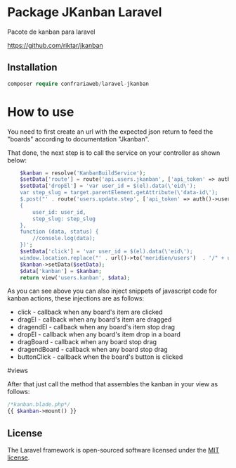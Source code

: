 # Package JKanban Laravel

Pacote de kanban para laravel

https://github.com/riktar/jkanban

## Installation
```php
composer require confrariaweb/laravel-jkanban
```
# How to use

You need to first create an url with the expected json return to feed the "boards" according 
to  documentation "Jkanban".

That done, the next step is to call the service on your controller as shown below:

```php
    $kanban = resolve('KanbanBuildService');
    $setData['route'] = route('api.users.jkanban', ['api_token' => auth()->user()->api_token]);
    $setData['dropEl'] = 'var user_id = $(el).data(\'eid\');
    var step_slug = target.parentElement.getAttribute(\'data-id\');
    $.post("' . route('users.update.step', ['api_token' => auth()->user()->api_token]) . '",
    {
        user_id: user_id,
        step_slug: step_slug
    },
    function (data, status) {
        //console.log(data);
    })';
    $setData['click'] = 'var user_id = $(el).data(\'eid\');
    window.location.replace("' . url()->to('meridien/users')  . '/" + user_id);';
    $kanban->setData($setData);
    $data['kanban'] = $kanban;
    return view('users.kanban', $data);
```
As you can see above you can also inject snippets of javascript code for kanban actions, these injections are as follows:

- click - callback when any board's item are clicked
- dragEl - callback when any board's item are dragged
- dragendEl - callback when any board's item stop drag
- dropEl - callback when any board's item drop in a board
- dragBoard - callback when any board stop drag
- dragendBoard - callback when any board stop drag
- buttonClick - callback when the board's button is clicked

#views

After that just call the method that assembles the kanban in your view as follows:

```php
/*kanban.blade.php*/
{{ $kanban->mount() }}
```

## License

The Laravel framework is open-sourced software licensed under the [MIT license](https://opensource.org/licenses/MIT).
